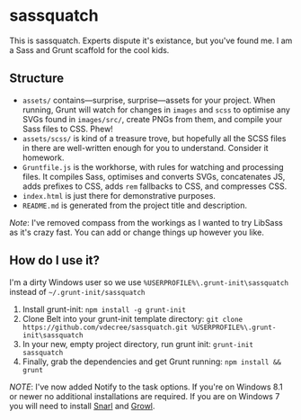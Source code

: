 # sassquatch

This is sassquatch. Experts dispute it's existance, but you've found me. I am a Sass and Grunt scaffold for the cool kids.


## Structure

- `assets/` contains—surprise, surprise—assets for your project. When running, Grunt will watch for changes in `images` and `scss` to optimise any SVGs found in `images/src/`, create PNGs from them, and compile your Sass files to CSS. Phew!
- `assets/scss/` is kind of a treasure trove, but hopefully all the SCSS files in there are well-written enough for you to understand. Consider it homework.
- `Gruntfile.js` is the workhorse, with rules for watching and processing files. It compiles Sass, optimises and converts SVGs, concatenates JS, adds prefixes to CSS, adds `rem` fallbacks to CSS, and compresses CSS.
- `index.html` is just there for demonstrative purposes.
- `README.md` is generated from the project title and description.

*Note*: I've removed compass from the workings as I wanted to try LibSass as it's crazy fast. You can add or change things up however you like. 

## How do I use it?

I'm a dirty Windows user so we use ```%USERPROFILE%\.grunt-init\sassquatch``` instead of ```~/.grunt-init/sassquatch```

1. Install grunt-init: `npm install -g grunt-init`
2. Clone Belt into your grunt-init template directory: `git clone https://github.com/vdecree/sassquatch.git %USERPROFILE%\.grunt-init\sassquatch`
3. In your new, empty project directory, run grunt init: `grunt-init sassquatch`
4. Finally, grab the dependencies and get Grunt running: `npm install && grunt`

*NOTE*: I've now added Notify to the task options. If you're on Windows 8.1 or newer no additional installations are required. If you are on Windows 7 you will need to install [Snarl](http://snarl.fullphat.net/) and [Growl](http://www.growlforwindows.com/gfw/help/growlnotify.aspx).
